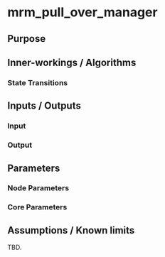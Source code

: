 # mrm_pull_over_manager

## Purpose

## Inner-workings / Algorithms

### State Transitions

## Inputs / Outputs

### Input

### Output

## Parameters

### Node Parameters

### Core Parameters

## Assumptions / Known limits

TBD.
